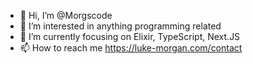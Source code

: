 -  👋   Hi, I’m @Morgscode
-  👀   I’m interested in anything programming related
-  🌱   I’m currently focusing on Elixir, TypeScript, Next.JS
-  📫   How to reach me https://luke-morgan.com/contact

<!---
Morgscode/Morgscode is a ✨ special ✨ repository because its `README.md` (this file) appears on your GitHub profile.
You can click the Preview link to take a look at your changes.
--->

